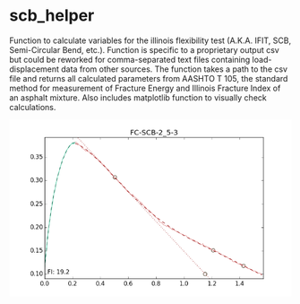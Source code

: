 # scb_helper
Function to calculate variables for the illinois flexibility test (A.K.A. IFIT, SCB, Semi-Circular Bend, etc.). Function is specific to a proprietary output csv but could be reworked for comma-separated text files containing load-displacement data from other sources.
The function takes a path to the csv file and returns all calculated parameters from AASHTO T 105, the standard method for measurement of Fracture Energy and Illinois Fracture Index of an asphalt mixture.
Also includes matplotlib function to visually check calculations.

![Example Plot with Fracture Index](example.png)

